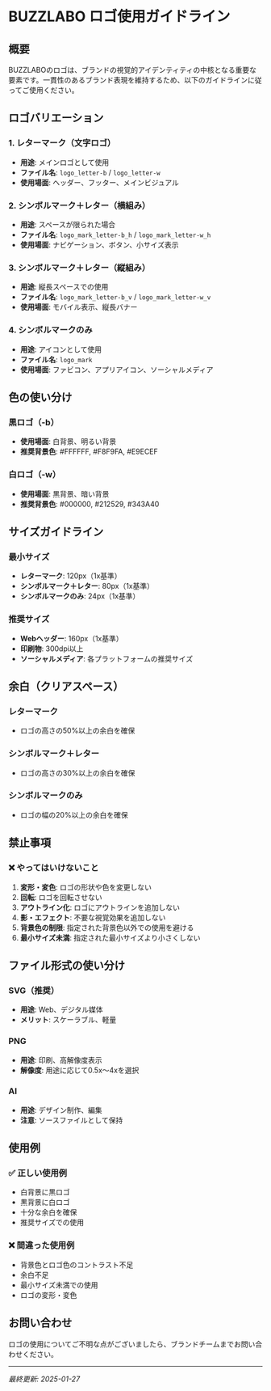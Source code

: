 # BUZZLABO ロゴ使用ガイドライン

## 概要
BUZZLABOのロゴは、ブランドの視覚的アイデンティティの中核となる重要な要素です。一貫性のあるブランド表現を維持するため、以下のガイドラインに従ってご使用ください。

## ロゴバリエーション

### 1. レターマーク（文字ロゴ）
- **用途**: メインロゴとして使用
- **ファイル名**: `logo_letter-b` / `logo_letter-w`
- **使用場面**: ヘッダー、フッター、メインビジュアル

### 2. シンボルマーク＋レター（横組み）
- **用途**: スペースが限られた場合
- **ファイル名**: `logo_mark_letter-b_h` / `logo_mark_letter-w_h`
- **使用場面**: ナビゲーション、ボタン、小サイズ表示

### 3. シンボルマーク＋レター（縦組み）
- **用途**: 縦長スペースでの使用
- **ファイル名**: `logo_mark_letter-b_v` / `logo_mark_letter-w_v`
- **使用場面**: モバイル表示、縦長バナー

### 4. シンボルマークのみ
- **用途**: アイコンとして使用
- **ファイル名**: `logo_mark`
- **使用場面**: ファビコン、アプリアイコン、ソーシャルメディア

## 色の使い分け

### 黒ロゴ（-b）
- **使用場面**: 白背景、明るい背景
- **推奨背景色**: #FFFFFF, #F8F9FA, #E9ECEF

### 白ロゴ（-w）
- **使用場面**: 黒背景、暗い背景
- **推奨背景色**: #000000, #212529, #343A40

## サイズガイドライン

### 最小サイズ
- **レターマーク**: 120px（1x基準）
- **シンボルマーク＋レター**: 80px（1x基準）
- **シンボルマークのみ**: 24px（1x基準）

### 推奨サイズ
- **Webヘッダー**: 160px（1x基準）
- **印刷物**: 300dpi以上
- **ソーシャルメディア**: 各プラットフォームの推奨サイズ

## 余白（クリアスペース）

### レターマーク
- ロゴの高さの50%以上の余白を確保

### シンボルマーク＋レター
- ロゴの高さの30%以上の余白を確保

### シンボルマークのみ
- ロゴの幅の20%以上の余白を確保

## 禁止事項

### ❌ やってはいけないこと
1. **変形・変色**: ロゴの形状や色を変更しない
2. **回転**: ロゴを回転させない
3. **アウトライン化**: ロゴにアウトラインを追加しない
4. **影・エフェクト**: 不要な視覚効果を追加しない
5. **背景色の制限**: 指定された背景色以外での使用を避ける
6. **最小サイズ未満**: 指定された最小サイズより小さくしない

## ファイル形式の使い分け

### SVG（推奨）
- **用途**: Web、デジタル媒体
- **メリット**: スケーラブル、軽量

### PNG
- **用途**: 印刷、高解像度表示
- **解像度**: 用途に応じて0.5x〜4xを選択

### AI
- **用途**: デザイン制作、編集
- **注意**: ソースファイルとして保持

## 使用例

### ✅ 正しい使用例
- 白背景に黒ロゴ
- 黒背景に白ロゴ
- 十分な余白を確保
- 推奨サイズでの使用

### ❌ 間違った使用例
- 背景色とロゴ色のコントラスト不足
- 余白不足
- 最小サイズ未満での使用
- ロゴの変形・変色

## お問い合わせ
ロゴの使用についてご不明な点がございましたら、ブランドチームまでお問い合わせください。

---
*最終更新: 2025-01-27*
